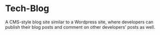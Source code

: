 # Tech-Blog
A CMS-style blog site similar to a Wordpress site, where developers can publish their blog posts and comment on other developers’ posts as well.
